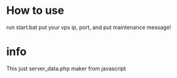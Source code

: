 # How to use
run start.bat
put your vps ip, port, and put maintenance message!
# info
This just server_data.php maker from javascript
